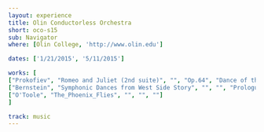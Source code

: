 ```yaml
---
layout: experience
title: Olin Conductorless Orchestra
short: oco-s15
sub: Navigator
where: [Olin College, 'http://www.olin.edu']

dates: ['1/21/2015', '5/11/2015']

works: [
["Prokofiev", "Romeo and Juliet (2nd suite)", "", "Op.64", "Dance of the Knights"],
["Bernstein", "Symphonic Dances from West Side Story", "", "", "Prologue, Somewhere"],
["O'Toole", "The_Phoenix_Flies", "", "", ""]
]

track: music
---
```

<!-- composer, title, key, op, mvt -->